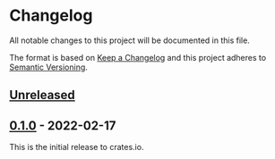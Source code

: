 # Changelog

All notable changes to this project will be documented in this file.

The format is based on [Keep a Changelog](http://keepachangelog.com/en/1.0.0/)
and this project adheres to [Semantic Versioning](http://semver.org/spec/v2.0.0.html).

## [Unreleased]

## [0.1.0] - 2022-02-17

This is the initial release to crates.io.

[Unreleased]: https://github.com/eldruin/inverted-pin-rs/compare/v0.1.0...HEAD
[0.1.0]: https://github.com/eldruin/inverted-pin-rs/releases/tag/v0.1.0
